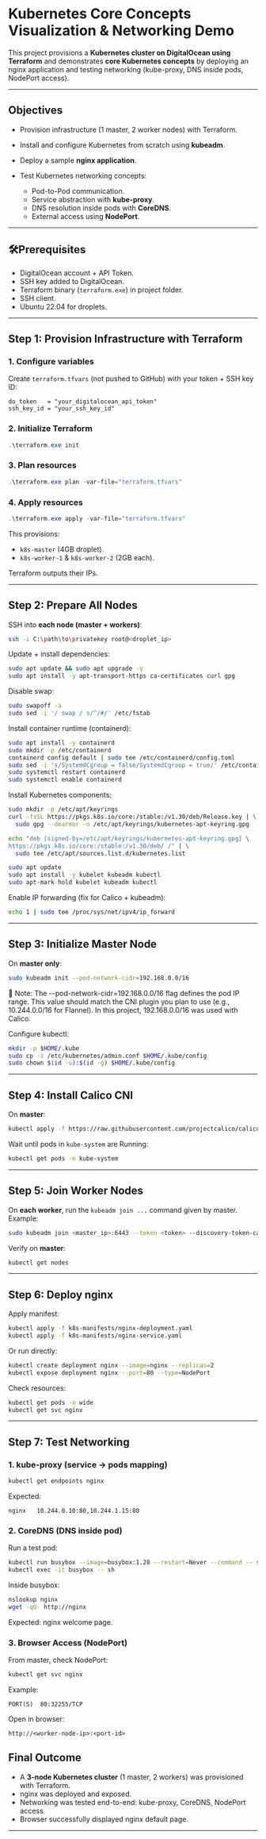 # Kubernetes Core Concepts Visualization & Networking Demo

This project provisions a **Kubernetes cluster on DigitalOcean using Terraform** and demonstrates **core Kubernetes concepts** by deploying an nginx application and testing networking (kube-proxy, DNS inside pods, NodePort access).

---

## Objectives

* Provision infrastructure (1 master, 2 worker nodes) with Terraform.
* Install and configure Kubernetes from scratch using **kubeadm**.
* Deploy a sample **nginx application**.
* Test Kubernetes networking concepts:

  * Pod-to-Pod communication.
  * Service abstraction with **kube-proxy**.
  * DNS resolution inside pods with **CoreDNS**.
  * External access using **NodePort**.

---

## 🛠Prerequisites

* DigitalOcean account + API Token.
* SSH key added to DigitalOcean.
* Terraform binary (`terraform.exe`) in project folder.
* SSH client.
* Ubuntu 22.04 for droplets.

---


## Step 1: Provision Infrastructure with Terraform

### 1. Configure variables

Create `terraform.tfvars` (not pushed to GitHub) with your token + SSH key ID:

```hcl
do_token   = "your_digitalocean_api_token"
ssh_key_id = "your_ssh_key_id"
```

### 2. Initialize Terraform

```powershell
.\terraform.exe init
```

### 3. Plan resources

```powershell
.\terraform.exe plan -var-file="terraform.tfvars"
```

### 4. Apply resources

```powershell
.\terraform.exe apply -var-file="terraform.tfvars"
```

This provisions:

* `k8s-master` (4GB droplet).
* `k8s-worker-1` & `k8s-worker-2` (2GB each).

Terraform outputs their IPs.

---

## Step 2: Prepare All Nodes

SSH into **each node (master + workers)**:

```bash
ssh -i C:\path\to\privatekey root@<droplet_ip>
```

Update + install dependencies:

```bash
sudo apt update && sudo apt upgrade -y
sudo apt install -y apt-transport-https ca-certificates curl gpg
```

Disable swap:

```bash
sudo swapoff -a
sudo sed -i '/ swap / s/^/#/' /etc/fstab
```

Install container runtime (containerd):

```bash
sudo apt install -y containerd
sudo mkdir -p /etc/containerd
containerd config default | sudo tee /etc/containerd/config.toml
sudo sed -i 's/SystemdCgroup = false/SystemdCgroup = true/' /etc/containerd/config.toml
sudo systemctl restart containerd
sudo systemctl enable containerd
```

Install Kubernetes components:

```bash
sudo mkdir -p /etc/apt/keyrings
curl -fsSL https://pkgs.k8s.io/core:/stable:/v1.30/deb/Release.key | \
  sudo gpg --dearmor -o /etc/apt/keyrings/kubernetes-apt-keyring.gpg

echo "deb [signed-by=/etc/apt/keyrings/kubernetes-apt-keyring.gpg] \
https://pkgs.k8s.io/core:/stable:/v1.30/deb/ /" | \
  sudo tee /etc/apt/sources.list.d/kubernetes.list

sudo apt update
sudo apt install -y kubelet kubeadm kubectl
sudo apt-mark hold kubelet kubeadm kubectl
```

Enable IP forwarding (fix for Calico + kubeadm):

```bash
echo 1 | sudo tee /proc/sys/net/ipv4/ip_forward
```

---

## Step 3: Initialize Master Node

On **master only**:

```bash
sudo kubeadm init --pod-network-cidr=192.168.0.0/16
```
📌 Note: The --pod-network-cidr=192.168.0.0/16 flag defines the pod IP range. This value should match the CNI plugin you plan to use (e.g., 10.244.0.0/16 for Flannel). In this project, 192.168.0.0/16 was used with Calico.

Configure kubectl:

```bash
mkdir -p $HOME/.kube
sudo cp -i /etc/kubernetes/admin.conf $HOME/.kube/config
sudo chown $(id -u):$(id -g) $HOME/.kube/config
```

---

## Step 4: Install Calico CNI

On **master**:

```bash
kubectl apply -f https://raw.githubusercontent.com/projectcalico/calico/v3.28.0/manifests/calico.yaml
```

Wait until pods in `kube-system` are Running:

```bash
kubectl get pods -n kube-system
```

---

## Step 5: Join Worker Nodes

On **each worker**, run the `kubeadm join ...` command given by master.
Example:

```bash
sudo kubeadm join <master_ip>:6443 --token <token> --discovery-token-ca-cert-hash sha256:<hash>
```

Verify on **master**:

```bash
kubectl get nodes
```

---

## Step 6: Deploy nginx

Apply manifest:

```bash
kubectl apply -f k8s-manifests/nginx-deployment.yaml
kubectl apply -f k8s-manifests/nginx-service.yaml
```

Or run directly:

```bash
kubectl create deployment nginx --image=nginx --replicas=2
kubectl expose deployment nginx --port=80 --type=NodePort
```

Check resources:

```bash
kubectl get pods -o wide
kubectl get svc nginx
```

---

## Step 7: Test Networking

###  1. kube-proxy (service → pods mapping)

```bash
kubectl get endpoints nginx
```

Expected:

```
nginx   10.244.0.10:80,10.244.1.15:80
```

### 2. CoreDNS (DNS inside pod)

Run a test pod:

```bash
kubectl run busybox --image=busybox:1.28 --restart=Never --command -- sleep 3600
kubectl exec -it busybox -- sh
```

Inside busybox:

```sh
nslookup nginx
wget -qO- http://nginx
```

Expected: nginx welcome page.

### 3. Browser Access (NodePort)

From master, check NodePort:

```bash
kubectl get svc nginx
```

Example:

```
PORT(S)  80:32255/TCP
```

Open in browser:

```
http://<worker-node-ip>:<port-id>
```


## Final Outcome

* A **3-node Kubernetes cluster** (1 master, 2 workers) was provisioned with Terraform.
* nginx was deployed and exposed.
* Networking was tested end-to-end: kube-proxy, CoreDNS, NodePort access.
* Browser successfully displayed nginx default page.

---

